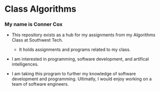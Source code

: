 # Class Algorithms

### My name is Conner Cox

* This repository exists as a hub for my assignments from my Algorithms Class at Southwest Tech.
  * It holds assignments and programs related to my class.

* I am interested in programming, software development, and artifical intelligences.

* I am taking this program to further my knowledge of software development and programming. Ultimatly, I would enjoy working on a team of software engineers. 
